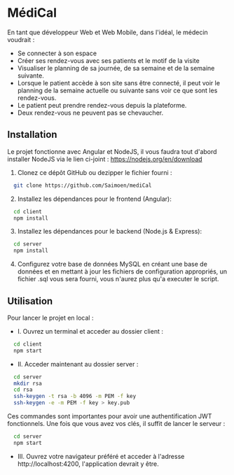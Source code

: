 
# MédiCal

En tant que développeur Web et Web Mobile, dans l'idéal, le médecin voudrait :

- Se connecter à son espace
- Créer ses rendez-vous avec ses patients et le motif de la visite
- Visualiser le planning de sa journée, de sa semaine et de la semaine suivante.
- Lorsque le patient accède à son site sans être connecté, il peut voir le planning de la semaine actuelle ou suivante sans voir ce que sont les rendez-vous.
- Le patient peut prendre rendez-vous depuis la plateforme.
- Deux rendez-vous ne peuvent pas se chevaucher.

## Installation

Le projet fonctionne avec Angular et NodeJS, il vous faudra tout d'abord installer NodeJS via le lien ci-joint : https://nodejs.org/en/download


1. Clonez ce dépôt GitHub ou dezipper le fichier fourni :

```bash
  git clone https://github.com/Saimoen/mediCal
```

2. Installez les dépendances pour le frontend (Angular):
```bash
  cd client
  npm install
```

3. Installez les dépendances pour le backend (Node.js & Express):
```bash
  cd server
  npm install
```

4. Configurez votre base de données MySQL en créant une base de données et en mettant à jour les fichiers de configuration appropriés, un fichier .sql vous sera fourni, vous n'aurez plus qu'a executer le script.
    
## Utilisation

Pour lancer le projet en local :

- I. Ouvrez un terminal et acceder au dossier client :
```bash
  cd client
  npm start
```

- II. Acceder maintenant au dossier server :
```bash
  cd server
  mkdir rsa
  cd rsa
  ssh-keygen -t rsa -b 4096 -m PEM -f key
  ssh-keygen -e -m PEM -f key > key.pub
```
Ces commandes sont importantes pour avoir une authentification JWT fonctionnels.
Une fois que vous avez vos clés, il suffit de lancer le serveur :
```bash
  cd server
  npm start
```

- III. Ouvrez votre navigateur préféré et acceder à l'adresse http://localhost:4200, l'application devrait y être.
